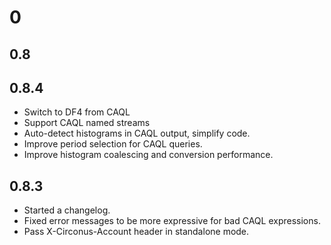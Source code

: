 # 0

## 0.8

## 0.8.4

 * Switch to DF4 from CAQL
 * Support CAQL named streams
 * Auto-detect histograms in CAQL output, simplify code.
 * Improve period selection for CAQL queries.
 * Improve histogram coalescing and conversion performance.

## 0.8.3

 * Started a changelog.
 * Fixed error messages to be more expressive for bad CAQL expressions.
 * Pass X-Circonus-Account header in standalone mode.
